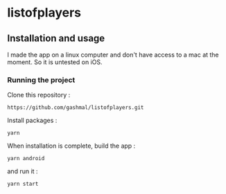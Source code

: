 # listofplayers

## Installation and usage

I made the app on a linux computer and don't have access to a mac at the moment. So it is untested on iOS.

### Running the project

Clone this repository :

```
https://github.com/gashmal/listofplayers.git
```

Install packages :

```
yarn
```

When installation is complete, build the app :
```
yarn android
```

and run it :

```
yarn start
```

